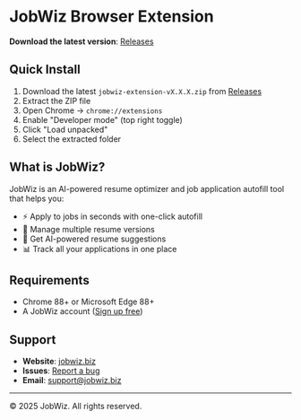 # JobWiz Browser Extension

**Download the latest version**: [Releases](https://github.com/saneshark/jobwiz-extension/releases/latest)

## Quick Install

1. Download the latest `jobwiz-extension-vX.X.X.zip` from [Releases](https://github.com/saneshark/jobwiz-extension/releases)
2. Extract the ZIP file
3. Open Chrome → `chrome://extensions`
4. Enable "Developer mode" (top right toggle)
5. Click "Load unpacked"
6. Select the extracted folder

## What is JobWiz?

JobWiz is an AI-powered resume optimizer and job application autofill tool that helps you:

- ⚡ Apply to jobs in seconds with one-click autofill
- 📝 Manage multiple resume versions
- 🎯 Get AI-powered resume suggestions
- 📊 Track all your applications in one place

## Requirements

- Chrome 88+ or Microsoft Edge 88+
- A JobWiz account ([Sign up free](https://beta.jobwiz.biz/auth/signup))

## Support

- **Website**: [jobwiz.biz](https://jobwiz.biz)
- **Issues**: [Report a bug](https://github.com/saneshark/jobwiz-extension/issues)
- **Email**: support@jobwiz.biz

---

© 2025 JobWiz. All rights reserved.
